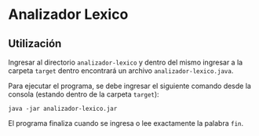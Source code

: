 # Analizador Lexico 

## Utilización

Ingresar al directorio `analizador-lexico` y dentro del mismo ingresar a la carpeta 
`target` dentro encontrará un archivo `analizador-lexico.java`.

Para ejecutar el programa, se debe ingresar el siguiente comando desde la consola (estando dentro de la carpeta `target`):

``java -jar analizador-lexico.jar``

El programa finaliza cuando se ingresa o lee exactamente la palabra `fin`.